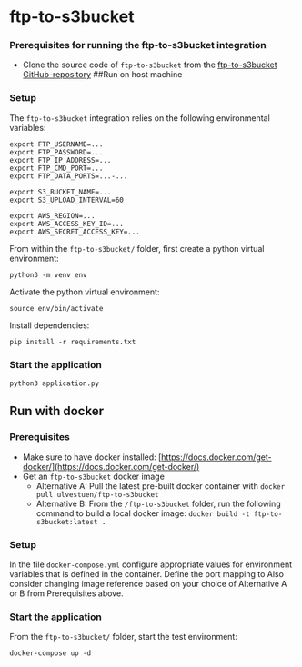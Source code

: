 # ftp-to-s3bucket
### Prerequisites for running the ftp-to-s3bucket integration
* Clone the source code of `ftp-to-s3bucket` from the [ftp-to-s3bucket GitHub-repository](https://github.com/ulvestuen/ftp-to-s3bucket) 
##Run on host machine
### Setup
The `ftp-to-s3bucket` integration relies on the following
environmental variables:
```
export FTP_USERNAME=...
export FTP_PASSWORD=...
export FTP_IP_ADDRESS=...
export FTP_CMD_PORT=...
export FTP_DATA_PORTS=...-...

export S3_BUCKET_NAME=...
export S3_UPLOAD_INTERVAL=60

export AWS_REGION=...
export AWS_ACCESS_KEY_ID=...
export AWS_SECRET_ACCESS_KEY=...
```

From within the `ftp-to-s3bucket/` folder, first create a python virtual environment:
```
python3 -m venv env
```
Activate the python virtual environment:
```
source env/bin/activate
```
Install dependencies:
```
pip install -r requirements.txt
```

### Start the application
```
python3 application.py
```

## Run with docker
### Prerequisites
* Make sure to have docker installed: [https://docs.docker.com/get-docker/](https://docs.docker.com/get-docker/)
* Get an `ftp-to-s3bucket` docker image
  * Alternative A: Pull the latest pre-built docker container with `docker pull ulvestuen/ftp-to-s3bucket`
  * Alternative B: From the `/ftp-to-s3bucket` folder, run the following command to build a local docker image:
`docker build -t ftp-to-s3bucket:latest .`

### Setup
In the file `docker-compose.yml` configure appropriate values for environment variables that is 
defined in the container. Define the port mapping to  Also consider changing image reference based on your choice of Alternative
A or B from Prerequisites above.

### Start the application
From the `ftp-to-s3bucket/` folder, start the test environment:
```
docker-compose up -d
```